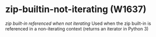 # zip-builtin-not-iterating (W1637)
*zip built-in referenced when not iterating* Used when the zip built-in
is referenced in a non-iterating context (returns an iterator in Python
3)
